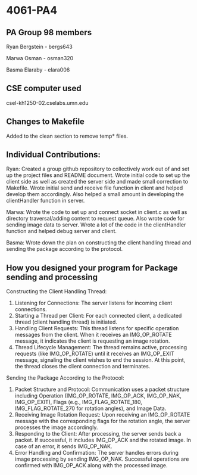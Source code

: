 # 4061-PA4

## PA Group 98 members

Ryan Bergstein - bergs643

Marwa Osman - osman320

Basma Elaraby - elara006

## CSE computer used

csel-kh1250-02.cselabs.umn.edu

## Changes to Makefile

Added to the clean section to remove temp* files.

## Individual Contributions: 

Ryan: Created a group github repository to collectively work out of and set up the project files and README document. Wrote initial code to set up the client side as well as created the server side and made small correction to Makefile. Wrote initial send and receive file function in client and helped develop them accordingly. Also helped a small amount in developing the clientHandler function in server.

Marwa: Wrote the code to set up and connect socket in client.c as well as directory traversal/adding content to request queue. Also wrote code for sending image data to server. Wrote a lot of the code in the clientHandler function and helped debug server and client. 

Basma: Wrote down the plan on constructing the client handling thread and sending the package according to the protocol.

##  How you designed your program for Package sending and processing

Constructing the Client Handling Thread:
1. Listening for Connections: The server listens for incoming client connections.
2. Starting a Thread per Client: For each connected client, a dedicated thread (client handling thread) is initiated.
3. Handling Client Requests: This thread listens for specific operation messages from the client. When it receives an IMG_OP_ROTATE message, it indicates the client is requesting an image rotation.
4. Thread Lifecycle Management: The thread remains active, processing requests (like IMG_OP_ROTATE) until it receives an IMG_OP_EXIT message, signaling the client wishes to end the session. At this point, the thread closes the client connection and terminates.

Sending the Package According to the Protocol:
1. Packet Structure and Protocol: Communication uses a packet structure including Operation (IMG_OP_ROTATE, IMG_OP_ACK, IMG_OP_NAK, IMG_OP_EXIT), Flags (e.g., IMG_FLAG_ROTATE_180, IMG_FLAG_ROTATE_270 for rotation angles), and Image Data.
2. Receiving Image Rotation Request: Upon receiving an IMG_OP_ROTATE message with the corresponding flags for the rotation angle, the server processes the image accordingly.
3. Responding to the Client: After processing, the server sends back a packet. If successful, it includes IMG_OP_ACK and the rotated image. In case of an error, it sends IMG_OP_NAK.
4. Error Handling and Confirmation: The server handles errors during image processing by sending IMG_OP_NAK. Successful operations are confirmed with IMG_OP_ACK along with the processed image.

